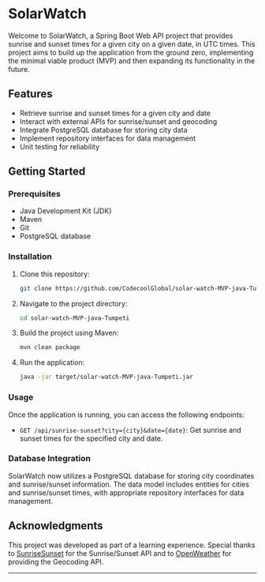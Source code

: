 # SolarWatch

Welcome to SolarWatch, a Spring Boot Web API project that provides sunrise and sunset times for a given city on a given date, in UTC times. This project aims to build up the application from the ground zero, implementing the minimal viable product (MVP) and then expanding its functionality in the future.

## Features

- Retrieve sunrise and sunset times for a given city and date
- Interact with external APIs for sunrise/sunset and geocoding
- Integrate PostgreSQL database for storing city data
- Implement repository interfaces for data management
- Unit testing for reliability

## Getting Started

### Prerequisites

- Java Development Kit (JDK)
- Maven
- Git
- PostgreSQL database

### Installation

1. Clone this repository:

   ```bash
   git clone https://github.com/CodecoolGlobal/solar-watch-MVP-java-Tumpeti.git
   ```

2. Navigate to the project directory:

   ```bash
   cd solar-watch-MVP-java-Tumpeti
   ```

3. Build the project using Maven:

   ```bash
   mvn clean package
   ```

4. Run the application:

   ```bash
   java -jar target/solar-watch-MVP-java-Tumpeti.jar
   ```

### Usage

Once the application is running, you can access the following endpoints:

- `GET /api/sunrise-sunset?city={city}&date={date}`: Get sunrise and sunset times for the specified city and date.

### Database Integration

SolarWatch now utilizes a PostgreSQL database for storing city coordinates and sunrise/sunset information. The data model includes entities for cities and sunrise/sunset times, with appropriate repository interfaces for data management.

## Acknowledgments

This project was developed as part of a learning experience. Special thanks to [SunriseSunset](https://sunrisesunset.io/api/) for the Sunrise/Sunset API and to [OpenWeather](https://openweathermap.org/) for providing the Geocoding API.

---
